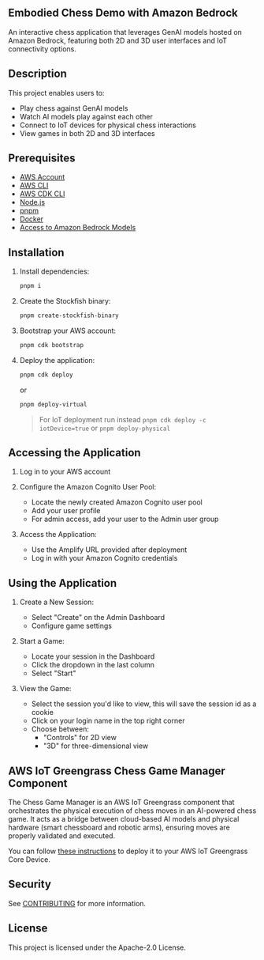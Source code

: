 ## Embodied Chess Demo with Amazon Bedrock

An interactive chess application that leverages GenAI models hosted on Amazon Bedrock, featuring both 2D and 3D user interfaces and IoT connectivity options.

## Description

This project enables users to:

- Play chess against GenAI models
- Watch AI models play against each other
- Connect to IoT devices for physical chess interactions
- View games in both 2D and 3D interfaces

## Prerequisites

- [AWS Account](https://aws.amazon.com/account)
- [AWS CLI](https://aws.amazon.com/cli)
- [AWS CDK CLI](https://docs.aws.amazon.com/cdk/v2/guide/cli.html)
- [Node.js](https://nodejs.org)
- [pnpm](https://pnpm.io)
- [Docker](https://www.docker.com)
- [Access to Amazon Bedrock Models](https://docs.aws.amazon.com/bedrock/latest/userguide/model-access.html)

## Installation

1. Install dependencies:

   ```bash
   pnpm i
   ```

2. Create the Stockfish binary:

   ```bash
   pnpm create-stockfish-binary
   ```

3. Bootstrap your AWS account:

   ```bash
   pnpm cdk bootstrap
   ```

4. Deploy the application:

   ```bash
   pnpm cdk deploy
   ```

   or

   ```bash
   pnpm deploy-virtual
   ```

   > For IoT deployment run instead `pnpm cdk deploy -c iotDevice=true` or `pnpm deploy-physical`

## Accessing the Application

1. Log in to your AWS account

2. Configure the Amazon Cognito User Pool:

   - Locate the newly created Amazon Cognito user pool
   - Add your user profile
   - For admin access, add your user to the Admin user group

3. Access the Application:
   - Use the Amplify URL provided after deployment
   - Log in with your Amazon Cognito credentials

## Using the Application

1. Create a New Session:

   - Select "Create" on the Admin Dashboard
   - Configure game settings

2. Start a Game:

   - Locate your session in the Dashboard
   - Click the dropdown in the last column
   - Select "Start"

3. View the Game:
   - Select the session you'd like to view, this will save the session id as a cookie
   - Click on your login name in the top right corner
   - Choose between:
     - "Controls" for 2D view
     - "3D" for three-dimensional view

## AWS IoT Greengrass Chess Game Manager Component

The Chess Game Manager is an AWS IoT Greengrass component that orchestrates the physical execution of chess moves in an AI-powered chess game. It acts as a bridge between cloud-based AI models and physical hardware (smart chessboard and robotic arms), ensuring moves are properly validated and executed.

You can follow [these instructions](/packages/iot/greengrass/components/com.amazon.aws.ChessGameManager/README.md) to deploy it to your AWS IoT Greengrass Core Device.

## Security

See [CONTRIBUTING](CONTRIBUTING.md#security-issue-notifications) for more information.

## License

This project is licensed under the Apache-2.0 License.
